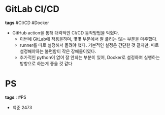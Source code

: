 # GitLab CI/CD
**tags** #CI/CD #Docker
- GitHub action을 통해 대략적인 CI/CD 동작방법을 익혔다.
	- 이번에 GitLab에 적용을하며, 몇몇 부분에서 잘 풀리는 않는 부분을 마주했다.
	- runner를 따로 설정해서 돌려야 했다. 기본적인 설정은 간단한 것 같지만, 따로 설정해야하는 불편함이 작은 장애물이였다.
	- 추가적인 python이 없어 잘 안되는 부분이 있어, Docker로 설정하여 실행하는 방향으로 하는게 좋을 것 같다

# PS
**tags** : #PS
- 백준 2473
